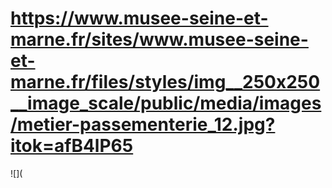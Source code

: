 # https://www.musee-seine-et-marne.fr/sites/www.musee-seine-et-marne.fr/files/styles/img__250x250__image_scale/public/media/images/metier-passementerie_12.jpg?itok=afB4lP65

![](
